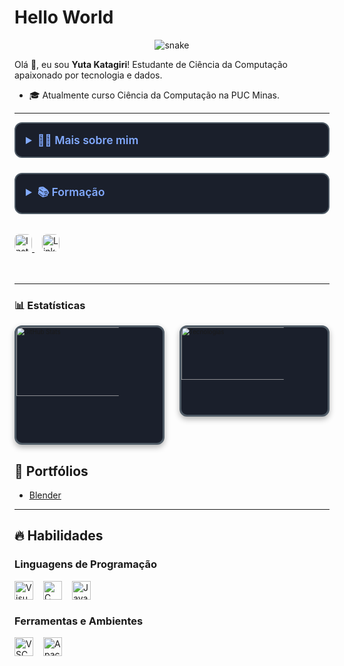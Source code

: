 # Hello World

<div align="center">
  <img src="github-contribution-grid-snake.svg" alt="snake" />
</div>


Olá 👋, eu sou **Yuta Katagiri**! Estudante de Ciência da Computação apaixonado por tecnologia e dados.

- 🎓 Atualmente curso Ciência da Computação na PUC Minas.

---

<!-- Bloco de detalhes sobre mim e formação -->
<div style="display: flex; gap: 24px; flex-wrap: wrap; margin-bottom: 32px;">

  <details style="flex: 1; min-width: 280px; border: 2px solid #4f5b66; border-radius: 12px; padding: 16px; background-color: #1a1f2b;">
    <summary style="font-weight: 600; cursor: pointer; font-size: 1.1rem; color: #82aaff;">👨‍💻 Mais sobre mim</summary>
    <ul style="margin-top: 12px; color: #c0caf5; line-height: 1.5;">
      <li>💬 Tenho 19 anos, moro no Brasil atualmente, porém nasci no Japão.</li>
      <li>⚡ Gosto de ler livros, mangás e quadrinhos, além de assistir filmes e jogar videogame! Acredito que nossos interesses pessoais contribuem para uma visão mais criativa e eficiente na resolução de problemas.</li>
    </ul>
  </details>

  <details style="flex: 1; min-width: 280px; border: 2px solid #4f5b66; border-radius: 12px; padding: 16px; background-color: #1a1f2b;">
    <summary style="font-weight: 600; cursor: pointer; font-size: 1.1rem; color: #82aaff;">📚 Formação</summary>
    <ul style="margin-top: 12px; color: #c0caf5; line-height: 1.5;">
      <li>🎓 Cursando Ciência da Computação na PUC Minas</li>
      <li>📆 Início: 2024 — Término previsto: 2028</li>
    </ul>
  </details>

</div>

<!-- Redes Sociais -->
<p align="left" style="margin-bottom: 48px;">
  <a href="https://www.instagram.com/yuta_katagirii?igsh=ejg4bWczM2hlZDZu" target="_blank" rel="noopener noreferrer" style="margin-right: 12px;">
    <img src="https://img.shields.io/badge/Instagram-%23E4405F.svg?&style=for-the-badge&logo=instagram&logoColor=white" height="28" style="border-radius: 8px;" alt="Instagram" />
  </a>
  <a href="https://www.linkedin.com/in/yuta-katagiri-b2a2a52b0?utm_source=share&utm_campaign=share_via&utm_content=profile&utm_medium=android_app" target="_blank" rel="noopener noreferrer">
    <img src="https://img.shields.io/badge/LinkedIn-%230077B5.svg?&style=for-the-badge&logo=linkedin&logoColor=white" height="28" style="border-radius: 8px;" alt="LinkedIn" />
  </a>
</p>

---

### 📊 Estatísticas

<div style="display: flex; gap: 24px; flex-wrap: nowrap; align-items: flex-start; justify-content: center;">

  <div style="width: 260px; height: 185px; overflow: hidden; border: 3px solid #4f5b66; border-radius: 12px; padding: 0; background-color: #1a1f2b; box-shadow: 0 4px 10px rgba(0,0,0,0.3);">
    <img 
      alt="GitHub Stats" 
      src="https://github-readme-stats.vercel.app/api?username=katagiyu&show_icons=true&theme=tokyonight&include_all_commits=true&locale=pt-br" 
      style="transform: scale(0.7); transform-origin: top left; width: 400px; height: 157px; display: block;"
    />
  </div>

  <div style="width: 260px; height: 140px; overflow: hidden; border: 3px solid #4f5b66; border-radius: 12px; padding: 0; background-color: #1a1f2b; box-shadow: 0 4px 10px rgba(0,0,0,0.3);">
    <img 
      alt="Tecnologias" 
      src="https://github-readme-stats.vercel.app/api/top-langs/?username=katagiyu&theme=tokyonight&layout=compact&custom_title=Tecnologias&langs_count=9" 
      style="transform: scale(0.7); transform-origin: top left; width: 400px; height: 120px; display: block;"
    />
  </div>

</div>



## 📁 Portfólios

- [Blender](https://github.com/Katagiyu/Blender)

---

## 🔥 Habilidades

### Linguagens de Programação
<div style="display: flex; gap: 16px; align-items: center; flex-wrap: wrap; margin-bottom: 24px;">
  <img alt="Visual Basic" title="Visual Basic" height="30" src="https://upload.wikimedia.org/wikipedia/commons/4/40/VB.NET_Logo.svg" />
  <img alt="C" title="C" height="30" src="https://cdn.jsdelivr.net/gh/devicons/devicon/icons/c/c-original.svg" />
  <img alt="Java" title="Java" height="30" src="https://cdn.jsdelivr.net/gh/devicons/devicon/icons/java/java-original.svg" />
</div>

### Ferramentas e Ambientes
<div style="display: flex; gap: 16px; align-items: center; flex-wrap: wrap;">
  <img alt="VSCode" title="VSCode" height="30" src="https://cdn.jsdelivr.net/gh/devicons/devicon/icons/vscode/vscode-original.svg" />
  <img alt="Apache" title="Apache" height="30" src="https://cdn.jsdelivr.net/gh/devicons/devicon/icons/apache/apache-original.svg" />
</div>
